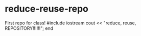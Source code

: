 # reduce-reuse-repo
First repo for class!
#include iostream
cout << "reduce, reuse, REPOSITORY!!!!!!";
end
